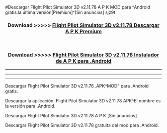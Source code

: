 #Descargar Flight Pilot Simulator 3D v2.11.78 A P K MOD para ^Android gratis.la última versión[Premium]^[Sin anuncios] sjz9t



<div align="center">
<h3>Download >>>>> <a href="https://es-web.web.app/?es= Flight Pilot Simulator 3D v2.11.78">Flight Pilot Simulator 3D v2.11.78 Descargar A P K Premium</a></h3><br>

<h3>Download >>>>> <a href="https://es-web.web.app/?es= Flight Pilot Simulator 3D v2.11.78">Flight Pilot Simulator 3D v2.11.78 Instalador de A P K para .Android</a></h3>
</div>


----------------------------------------------------------

----------------------------------------------------------

----------------------------------------------------------

Descargar Flight Pilot Simulator 3D v2.11.78 .APK^MOD^ para .Android gratis.

Descargar la aplicación. Flight Pilot Simulator 3D v2.11.78 APK^El nombre es la versión para .Android.

Descargar Flight Pilot Simulator 3D v2.11.78 A P K [Sin anuncios]

Descargar Flight Pilot Simulator 3D v2.11.78 gratuita del mod para .Android.